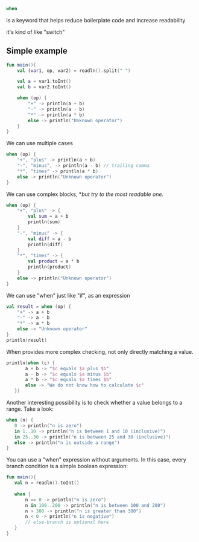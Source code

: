 ```kotlin
when 
```
is a keyword that helps reduce boilerplate code and increase readability

it's kind of like "switch"

## Simple example
```kotlin
fun main(){
    val (var1, op, var2) = readln().split(" ")

    val a = var1.toInt()
    val b = var2.toInt()

    when (op) {
        "+" -> println(a + b)
        "-" -> println(a - b)
        "*" -> println(a * b)
        else -> println("Unknown operator")
    }
}
```

We can use multiple cases
```kotlin
when (op) {
    "+", "plus" -> println(a + b)
    "-", "minus", -> println(a - b) // trailing comma
    "*", "times" -> println(a * b)
    else -> println("Unknown operator")
}
```

We can use complex blocks, **but try to the most readable one.*

```kotlin
when (op) {
    "+", "plus" -> {
        val sum = a + b
        println(sum)
    }
    "-", "minus" -> {
        val diff = a - b
        println(diff)
    }
    "*", "times" -> {
        val product = a * b
        println(product)
    }
    else -> println("Unknown operator")
}
```


We can use "when" just like "if", as an expression
```kotlin
val result = when (op) {
    "+" -> a + b
    "-" -> a - b
    "*" -> a * b
    else -> "Unknown operator"
}
println(result)
```

 When provides more complex checking, not only directly matching a value.
 ```kotlin
 println(when (c) {
        a + b -> "$c equals $a plus $b"
        a - b -> "$c equals $a minus $b"
        a * b -> "$c equals $a times $b"
        else -> "We do not know how to calculate $c"
    })
 ```
 
 Another interesting possibility is to check whether a value belongs to a range. Take a look:
 ```kotlin
 when (n) {
    0 -> println("n is zero")
    in 1..10 -> println("n is between 1 and 10 (inclusive)")
    in 25..30 -> println("n is between 25 and 30 (inclusive)")
    else -> println("n is outside a range")
}
 ```
 
 You can use a "when" expression without arguments. In this case, every branch condition is a simple boolean expression:
 ```kotlin
 fun main(){
    val n = readln().toInt()
    
    when {
        n == 0 -> println("n is zero")
        n in 100..200 -> println("n is between 100 and 200")
        n > 300 -> println("n is greater than 300")
        n < 0 -> println("n is negative")
        // else-branch is optional here
    }
}
 ```
